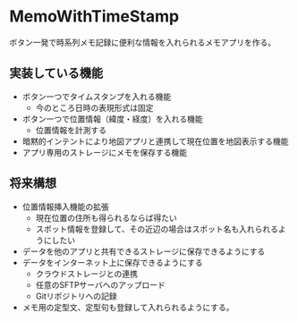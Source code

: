 # MemoWithTimeStamp

ボタン一発で時系列メモ記録に便利な情報を入れられるメモアプリを作る。

## 実装している機能

* ボタン一つでタイムスタンプを入れる機能
    * 今のところ日時の表現形式は固定
* ボタン一つで位置情報（緯度・経度）を入れる機能
    * 位置情報を計測する
* 暗黙的インテントにより地図アプリと連携して現在位置を地図表示する機能
* アプリ専用のストレージにメモを保存する機能

## 将来構想

* 位置情報挿入機能の拡張
    * 現在位置の住所も得られるならば得たい
    * スポット情報を登録して、その近辺の場合はスポット名も入れられるようにしたい
* データを他のアプリと共有できるストレージに保存できるようにする
* データをインターネット上に保存できるようにする
    * クラウドストレージとの連携
    * 任意のSFTPサーバへのアップロード
    * Gitリポジトリへの記録
* メモ用の定型文、定型句も登録して入れられるようにする。

